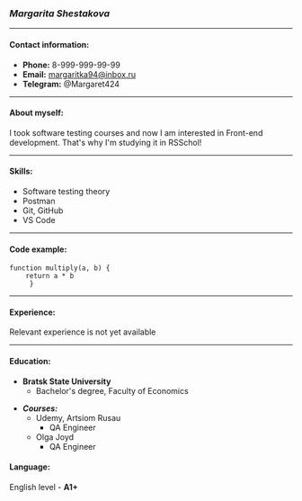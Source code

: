 ### ___Margarita Shestakova___

------

#### Contact information:

- **Phone:** 8-999-999-99-99
- **Email:** margaritka94@inbox.ru
- **Telegram:** @Margaret424
  
------

#### About myself:

I took software testing courses and now I am interested in Front-end development. That's why I'm studying it in RSSchol!

-------------------
#### Skills:
- Software testing theory
- Postman
- Git, GitHub
- VS Code
----------------------

#### Code example:

```
function multiply(a, b) {
    return a * b 
     }
```

-----------------------------
#### Experience:

Relevant experience is not yet available

__________________________
#### Education:
* **Bratsk State University**
    - Bachelor's degree, Faculty of Economics
- ***Courses:*** 
    - Udemy, Artsiom Rusau
        - QA Engineer
    - Olga Joyd
        - QA Engineer


#### Language:

English level - **A1+**

